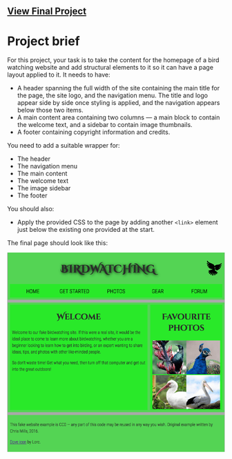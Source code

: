 ## [View Final Project](https://cdn.rawgit.com/diva-D/MDN-learn-web-development/1e3ed22a/HTML/Assessment%2002%20-%20Structuring%20a%20page%20of%20content/index-edits.html)

# Project brief

For this project, your task is to take the content for the homepage of a bird watching website and add structural elements to it so it can have a page layout applied to it. It needs to have:

- A header spanning the full width of the site containing the main title for the page, the site logo, and the navigation menu. The title and logo appear side by side once styling is applied, and the navigation appears below those two items.
- A main content area containing two columns — a main block to contain the welcome text, and a sidebar to contain image thumbnails.
- A footer containing copyright information and credits.

You need to add a suitable wrapper for:

- The header
- The navigation menu
- The main content
- The welcome text
- The image sidebar
- The footer

You should also:

- Apply the provided CSS to the page by adding another `<link>` element just below the existing one provided at the start.

The final page should look like this:

![Final website image](final-page.png)
